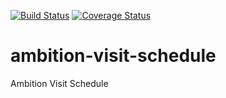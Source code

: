 [![Build Status](https://travis-ci.com/ambition-trial/ambition-visit-schedule.svg?branch=develop)](https://travis-ci.com/ambition-trial/ambition-visit-schedule) [![Coverage Status](https://coveralls.io/repos/github/ambition-trial/ambition-visit-schedule/badge.svg?branch=develop)](https://coveralls.io/github/ambition-trial/ambition-visit-schedule?branch=develop)


# ambition-visit-schedule

Ambition Visit Schedule
